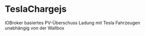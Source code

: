 # TeslaChargejs
IOBroker basiertes PV-Überschuss Ladung mit Tesla Fahrzeugen unabhängig von der Wallbox
